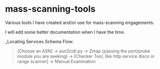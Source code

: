 # mass-scanning-tools

Various tools I have created and/or use for mass-scanning engagements. 

I will add some better documentation when I have the time.


_Locating Services Schema Flow:

> [Choose an ASN] -> asn2cidr.py -> Zmap (passing the port/probe module you are seeking) -> [Checker Tool, like http service disco or range scanner] -> Manual Examination
